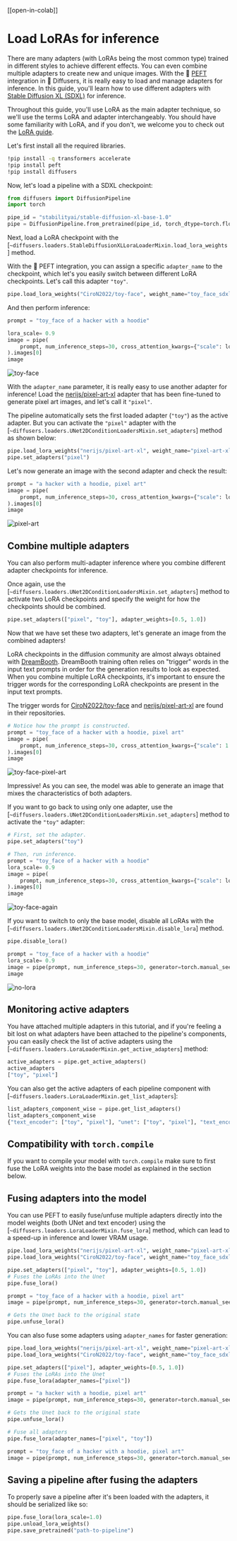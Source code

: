 <!--Copyright 2023 The HuggingFace Team. All rights reserved.

Licensed under the Apache License, Version 2.0 (the "License"); you may not use this file except in compliance with
the License. You may obtain a copy of the License at

http://www.apache.org/licenses/LICENSE-2.0

Unless required by applicable law or agreed to in writing, software distributed under the License is distributed on
an "AS IS" BASIS, WITHOUT WARRANTIES OR CONDITIONS OF ANY KIND, either express or implied. See the License for the
specific language governing permissions and limitations under the License.
-->

[[open-in-colab]]

# Load LoRAs for inference

There are many adapters (with LoRAs being the most common type) trained in different styles to achieve different effects. You can even combine multiple adapters to create new and unique images. With the 🤗 [PEFT](https://huggingface.co/docs/peft/index) integration in 🤗 Diffusers, it is really easy to load and manage adapters for inference. In this guide, you'll learn how to use different adapters with [Stable Diffusion XL (SDXL)](../api/pipelines/stable_diffusion/stable_diffusion_xl) for inference.

Throughout this guide, you'll use LoRA as the main adapter technique, so we'll use the terms LoRA and adapter interchangeably. You should have some familiarity with LoRA, and if you don't, we welcome you to check out the [LoRA guide](https://huggingface.co/docs/peft/conceptual_guides/lora).

Let's first install all the required libraries.

```bash
!pip install -q transformers accelerate
!pip install peft
!pip install diffusers
```

Now, let's load a pipeline with a SDXL checkpoint:

```python
from diffusers import DiffusionPipeline
import torch

pipe_id = "stabilityai/stable-diffusion-xl-base-1.0"
pipe = DiffusionPipeline.from_pretrained(pipe_id, torch_dtype=torch.float16).to("cuda")
```


Next, load a LoRA checkpoint with the [`~diffusers.loaders.StableDiffusionXLLoraLoaderMixin.load_lora_weights`] method.

With the 🤗 PEFT integration, you can assign a specific `adapter_name` to the checkpoint, which let's you easily switch between different LoRA checkpoints. Let's call this adapter `"toy"`.

```python
pipe.load_lora_weights("CiroN2022/toy-face", weight_name="toy_face_sdxl.safetensors", adapter_name="toy")
```

And then perform inference:

```python
prompt = "toy_face of a hacker with a hoodie"

lora_scale= 0.9
image = pipe(
    prompt, num_inference_steps=30, cross_attention_kwargs={"scale": lora_scale}, generator=torch.manual_seed(0)
).images[0]
image
```

![toy-face](https://huggingface.co/datasets/huggingface/documentation-images/resolve/main/diffusers/peft_integration/diffusers_peft_lora_inference_8_1.png)


With the `adapter_name` parameter, it is really easy to use another adapter for inference! Load the [nerijs/pixel-art-xl](https://huggingface.co/nerijs/pixel-art-xl) adapter that has been fine-tuned to generate pixel art images, and let's call it `"pixel"`.

The pipeline automatically sets the first loaded adapter (`"toy"`) as the active adapter. But you can activate the `"pixel"` adapter with the [`~diffusers.loaders.UNet2DConditionLoadersMixin.set_adapters`] method as shown below:

```python
pipe.load_lora_weights("nerijs/pixel-art-xl", weight_name="pixel-art-xl.safetensors", adapter_name="pixel")
pipe.set_adapters("pixel")
```

Let's now generate an image with the second adapter and check the result:

```python
prompt = "a hacker with a hoodie, pixel art"
image = pipe(
    prompt, num_inference_steps=30, cross_attention_kwargs={"scale": lora_scale}, generator=torch.manual_seed(0)
).images[0]
image
```

![pixel-art](https://huggingface.co/datasets/huggingface/documentation-images/resolve/main/diffusers/peft_integration/diffusers_peft_lora_inference_12_1.png)

## Combine multiple adapters

You can also perform multi-adapter inference where you combine different adapter checkpoints for inference.

Once again, use the [`~diffusers.loaders.UNet2DConditionLoadersMixin.set_adapters`] method to activate two LoRA checkpoints and specify the weight for how the checkpoints should be combined.

```python
pipe.set_adapters(["pixel", "toy"], adapter_weights=[0.5, 1.0])
```

Now that we have set these two adapters, let's generate an image from the combined adapters!

<Tip>

LoRA checkpoints in the diffusion community are almost always obtained with [DreamBooth](https://huggingface.co/docs/diffusers/main/en/training/dreambooth). DreamBooth training often relies on "trigger" words in the input text prompts in order for the generation results to look as expected. When you combine multiple LoRA checkpoints, it's important to ensure the trigger words for the corresponding LoRA checkpoints are present in the input text prompts.

</Tip>

The trigger words for [CiroN2022/toy-face](https://hf.co/CiroN2022/toy-face) and [nerijs/pixel-art-xl](https://hf.co/nerijs/pixel-art-xl) are found in their repositories.


```python
# Notice how the prompt is constructed.
prompt = "toy_face of a hacker with a hoodie, pixel art"
image = pipe(
    prompt, num_inference_steps=30, cross_attention_kwargs={"scale": 1.0}, generator=torch.manual_seed(0)
).images[0]
image
```

![toy-face-pixel-art](https://huggingface.co/datasets/huggingface/documentation-images/resolve/main/diffusers/peft_integration/diffusers_peft_lora_inference_16_1.png)

Impressive! As you can see, the model was able to generate an image that mixes the characteristics of both adapters.

If you want to go back to using only one adapter, use the [`~diffusers.loaders.UNet2DConditionLoadersMixin.set_adapters`] method to activate the `"toy"` adapter:

```python
# First, set the adapter.
pipe.set_adapters("toy")

# Then, run inference.
prompt = "toy_face of a hacker with a hoodie"
lora_scale= 0.9
image = pipe(
    prompt, num_inference_steps=30, cross_attention_kwargs={"scale": lora_scale}, generator=torch.manual_seed(0)
).images[0]
image
```

![toy-face-again](https://huggingface.co/datasets/huggingface/documentation-images/resolve/main/diffusers/peft_integration/diffusers_peft_lora_inference_18_1.png)


If you want to switch to only the base model, disable all LoRAs with the [`~diffusers.loaders.UNet2DConditionLoadersMixin.disable_lora`] method.


```python
pipe.disable_lora()

prompt = "toy_face of a hacker with a hoodie"
lora_scale= 0.9
image = pipe(prompt, num_inference_steps=30, generator=torch.manual_seed(0)).images[0]
image
```

![no-lora](https://huggingface.co/datasets/huggingface/documentation-images/resolve/main/diffusers/peft_integration/diffusers_peft_lora_inference_20_1.png)

## Monitoring active adapters

You have attached multiple adapters in this tutorial, and if you're feeling a bit lost on what adapters have been attached to the pipeline's components, you can easily check the list of active adapters using the [`~diffusers.loaders.LoraLoaderMixin.get_active_adapters`] method:

```py
active_adapters = pipe.get_active_adapters()
active_adapters
["toy", "pixel"]
```

You can also get the active adapters of each pipeline component with [`~diffusers.loaders.LoraLoaderMixin.get_list_adapters`]:

```py
list_adapters_component_wise = pipe.get_list_adapters()
list_adapters_component_wise
{"text_encoder": ["toy", "pixel"], "unet": ["toy", "pixel"], "text_encoder_2": ["toy", "pixel"]}
```

## Compatibility with `torch.compile`

If you want to compile your model with `torch.compile` make sure to first fuse the LoRA weights into the base model as explained in the section below.

## Fusing adapters into the model

You can use PEFT to easily fuse/unfuse multiple adapters directly into the model weights (both UNet and text encoder) using the [`~diffusers.loaders.LoraLoaderMixin.fuse_lora`] method, which can lead to a speed-up in inference and lower VRAM usage.

```py
pipe.load_lora_weights("nerijs/pixel-art-xl", weight_name="pixel-art-xl.safetensors", adapter_name="pixel")
pipe.load_lora_weights("CiroN2022/toy-face", weight_name="toy_face_sdxl.safetensors", adapter_name="toy")

pipe.set_adapters(["pixel", "toy"], adapter_weights=[0.5, 1.0])
# Fuses the LoRAs into the Unet
pipe.fuse_lora()

prompt = "toy_face of a hacker with a hoodie, pixel art"
image = pipe(prompt, num_inference_steps=30, generator=torch.manual_seed(0)).images[0]

# Gets the Unet back to the original state
pipe.unfuse_lora()
```

You can also fuse some adapters using `adapter_names` for faster generation:

```py
pipe.load_lora_weights("nerijs/pixel-art-xl", weight_name="pixel-art-xl.safetensors", adapter_name="pixel")
pipe.load_lora_weights("CiroN2022/toy-face", weight_name="toy_face_sdxl.safetensors", adapter_name="toy")

pipe.set_adapters(["pixel"], adapter_weights=[0.5, 1.0])
# Fuses the LoRAs into the Unet
pipe.fuse_lora(adapter_names=["pixel"])

prompt = "a hacker with a hoodie, pixel art"
image = pipe(prompt, num_inference_steps=30, generator=torch.manual_seed(0)).images[0]

# Gets the Unet back to the original state
pipe.unfuse_lora()

# Fuse all adapters
pipe.fuse_lora(adapter_names=["pixel", "toy"])

prompt = "toy_face of a hacker with a hoodie, pixel art"
image = pipe(prompt, num_inference_steps=30, generator=torch.manual_seed(0)).images[0]
```

## Saving a pipeline after fusing the adapters

To properly save a pipeline after it's been loaded with the adapters, it should be serialized like so:

```python
pipe.fuse_lora(lora_scale=1.0)
pipe.unload_lora_weights()
pipe.save_pretrained("path-to-pipeline")
```
